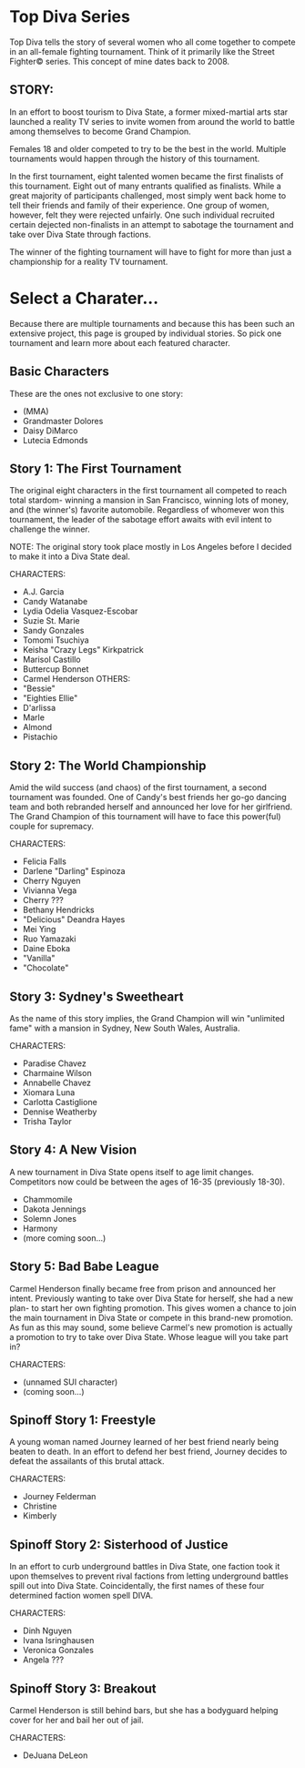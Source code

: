 # Top Diva Series
Top Diva tells the story of several women who all come together to compete in an all-female fighting tournament.  Think of it primarily like the Street Fighter&copy; series.  This concept of mine dates back to 2008.

## STORY:
In an effort to boost tourism to Diva State, a former mixed-martial arts star launched a reality TV series to invite women from around the world to battle among themselves to become Grand Champion.

Females 18 and older competed to try to be the best in the world.  Multiple tournaments would happen through the history of this tournament.

In the first tournament, eight talented women became the first finalists of this tournament.  Eight out of many entrants qualified as finalists.  While a great majority of participants challenged, most simply went back home to tell their friends and family of their experience.  One group of women, however, felt they were rejected unfairly.  One such individual recruited certain dejected non-finalists in an attempt to sabotage the tournament and take over Diva State through factions.

The winner of the fighting tournament will have to fight for more than just a championship for a reality TV tournament.





# Select a Charater...
Because there are multiple tournaments and because this has been such an extensive project, this page is grouped by individual stories.  So pick one tournament and learn more about each featured character.

## Basic Characters
These are the ones not exclusive to one story:

- (MMA)
- Grandmaster Dolores
- Daisy DiMarco
- Lutecia Edmonds

## Story 1: The First Tournament
The original eight characters in the first tournament all competed to reach total stardom- winning a mansion in San Francisco, winning lots of money, and (the winner's) favorite automobile.  Regardless of whomever won this tournament, the leader of the sabotage effort awaits with evil intent to challenge the winner.

NOTE: The original story took place mostly in Los Angeles before I decided to make it into a Diva State deal.

CHARACTERS:
- A.J. Garcia
- Candy Watanabe
- Lydia Odelia Vasquez-Escobar
- Suzie St. Marie
- Sandy Gonzales
- Tomomi Tsuchiya
- Keisha "Crazy Legs" Kirkpatrick
- Marisol Castillo
- Buttercup Bonnet
- Carmel Henderson
OTHERS:
- "Bessie"
- "Eighties Ellie"
- D'arlissa
- Marle
- Almond
- Pistachio

## Story 2: The World Championship
Amid the wild success (and chaos) of the first tournament, a second tournament was founded.  One of Candy's best friends her go-go dancing team and both rebranded herself and announced her love for her girlfriend.  The Grand Champion of this tournament will have to face this power(ful) couple for supremacy.

CHARACTERS:
- Felicia Falls
- Darlene "Darling" Espinoza
- Cherry Nguyen
- Vivianna Vega
- Cherry ???
- Bethany Hendricks
- "Delicious" Deandra Hayes
- Mei Ying
- Ruo Yamazaki
- Daine Eboka
- "Vanilla"
- "Chocolate"

## Story 3: Sydney's Sweetheart
As the name of this story implies, the Grand Champion will win "unlimited fame" with a mansion in Sydney, New South Wales, Australia.

CHARACTERS:
- Paradise Chavez
- Charmaine Wilson
- Annabelle Chavez
- Xiomara Luna
- Carlotta Castiglione
- Dennise Weatherby
- Trisha Taylor

## Story 4: A New Vision
A new tournament in Diva State opens itself to age limit changes.  Competitors now could be between the ages of 16-35 (previously 18-30).

- Chammomile
- Dakota Jennings
- Solemn Jones
- Harmony
- (more coming soon...)

## Story 5: Bad Babe League
Carmel Henderson finally became free from prison and announced her intent.  Previously wanting to take over Diva State for herself, she had a new plan- to start her own fighting promotion.  This gives women a chance to join the main tournament in Diva State or compete in this brand-new promotion.  As fun as this may sound, some believe Carmel's new promotion is actually a promotion to try to take over Diva State.  Whose league will you take part in?

CHARACTERS:
- (unnamed SUI character)
- (coming soon...)

## Spinoff Story 1: Freestyle
A young woman named Journey learned of her best friend nearly being beaten to death.  In an effort to defend her best friend, Journey decides to defeat the assailants of this brutal attack.

CHARACTERS:
- Journey Felderman
- Christine
- Kimberly

## Spinoff Story 2: Sisterhood of Justice
In an effort to curb underground battles in Diva State, one faction took it upon themselves to prevent rival factions from letting underground battles spill out into Diva State.  Coincidentally, the first names of these four determined faction women spell DIVA.

CHARACTERS:
- Dinh Nguyen
- Ivana Isringhausen
- Veronica Gonzales
- Angela ???

## Spinoff Story 3: Breakout
Carmel Henderson is still behind bars, but she has a bodyguard helping cover for her and bail her out of jail.

CHARACTERS:
- DeJuana DeLeon